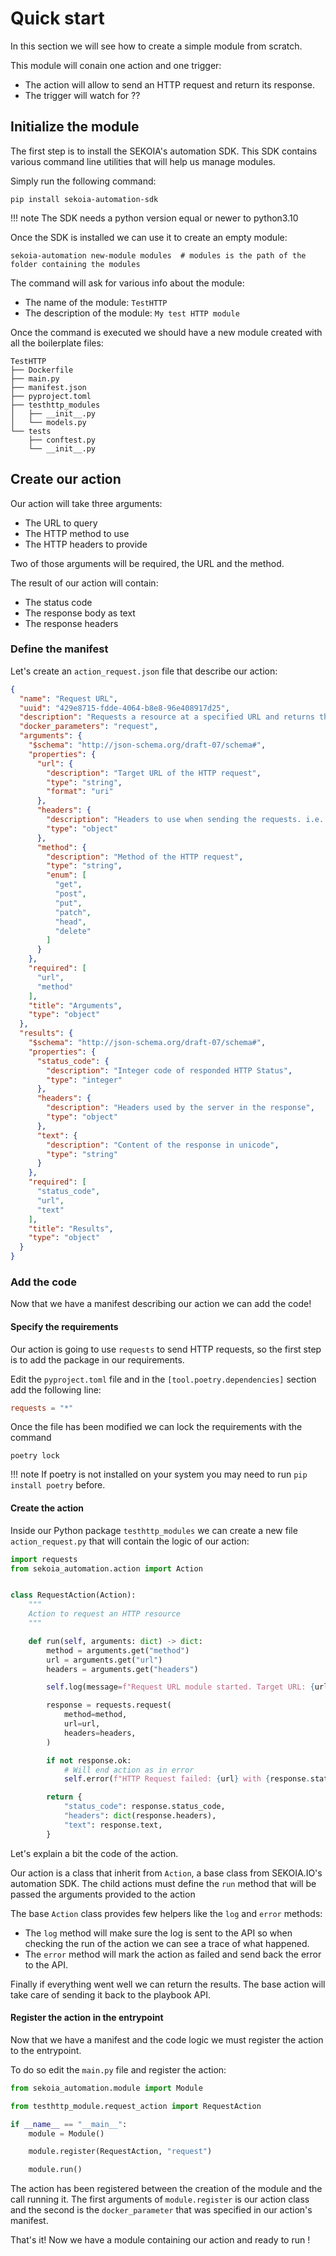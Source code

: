 # Quick start

In this section we will see how to create a simple module from scratch.

This module will conain one action and one trigger:

* The action will allow to send an HTTP request and return its response.
* The trigger will watch for ??

## Initialize the module

The first step is to install the SEKOIA's automation SDK.
This SDK contains various command line utilities that will help us manage modules.

Simply run the following command:

```shell
pip install sekoia-automation-sdk
```

!!! note
    The SDK needs a python version equal or newer to python3.10

Once the SDK is installed we can use it to create an empty module:

```
sekoia-automation new-module modules  # modules is the path of the folder containing the modules
```

The command will ask for various info about the module:

* The name of the module: `TestHTTP`
* The description of the module: `My test HTTP module`

Once the command is executed we should have a new module created with all the boilerplate files:

```
TestHTTP
├── Dockerfile
├── main.py
├── manifest.json
├── pyproject.toml
├── testhttp_modules
│   ├── __init__.py
│   └── models.py
└── tests
    ├── conftest.py
    └── __init__.py
```


## Create our action

Our action will take three arguments:

* The URL to query
* The HTTP method to use
* The HTTP headers to provide

Two of those arguments will be required, the URL and the method.

The result of our action will contain:

* The status code
* The response body as text
* The response headers

### Define the manifest

Let's create an `action_request.json` file that describe our action:

```json
{
  "name": "Request URL",
  "uuid": "429e8715-fdde-4064-b8e8-96e408917d25",
  "description": "Requests a resource at a specified URL and returns the response",
  "docker_parameters": "request",
  "arguments": {
    "$schema": "http://json-schema.org/draft-07/schema#",
    "properties": {
      "url": {
        "description": "Target URL of the HTTP request",
        "type": "string",
        "format": "uri"
      },
      "headers": {
        "description": "Headers to use when sending the requests. i.e. {\"authorization\": \"Bearer foo\"}",
        "type": "object"
      },
      "method": {
        "description": "Method of the HTTP request",
        "type": "string",
        "enum": [
          "get",
          "post",
          "put",
          "patch",
          "head",
          "delete"
        ]
      }
    },
    "required": [
      "url",
      "method"
    ],
    "title": "Arguments",
    "type": "object"
  },
  "results": {
    "$schema": "http://json-schema.org/draft-07/schema#",
    "properties": {
      "status_code": {
        "description": "Integer code of responded HTTP Status",
        "type": "integer"
      },
      "headers": {
        "description": "Headers used by the server in the response",
        "type": "object"
      },
      "text": {
        "description": "Content of the response in unicode",
        "type": "string"
      }
    },
    "required": [
      "status_code",
      "url",
      "text"
    ],
    "title": "Results",
    "type": "object"
  }
}

```

### Add the code

Now that we have a manifest describing our action we can add the code!


#### Specify the requirements

Our action is going to use `requests` to send HTTP requests, so the first step is to add the package in our requirements.

Edit the `pyproject.toml` file and in the `[tool.poetry.dependencies]` section add the following line:

```toml
requests = "*"
```
Once the file has been modified we can lock the requirements with the command

```
poetry lock
```

!!! note
    If poetry is not installed on your system you may need to run `pip install poetry` before.


#### Create the action

Inside our Python package `testhttp_modules` we can create a new file `action_request.py` that will contain the logic of our action:

```python
import requests
from sekoia_automation.action import Action


class RequestAction(Action):
    """
    Action to request an HTTP resource
    """

    def run(self, arguments: dict) -> dict:
        method = arguments.get("method")
        url = arguments.get("url")
        headers = arguments.get("headers")

        self.log(message=f"Request URL module started. Target URL: {url}", level="info")

        response = requests.request(
            method=method,
            url=url,
            headers=headers,
        )

        if not response.ok:
            # Will end action as in error
            self.error(f"HTTP Request failed: {url} with {response.status_code}")

        return {
            "status_code": response.status_code,
            "headers": dict(response.headers),
            "text": response.text,
        }
```

Let's explain a bit the code of the action.

Our action is a class that inherit from `Action`, a base class from SEKOIA.IO's automation SDK.
The child actions must define the `run` method that will be passed the arguments provided to the action

The base `Action` class provides few helpers like the `log` and `error` methods:

* The `log` method will make sure the log is sent to the API so when checking the run of the action we can see a trace of what happened.
* The `error` method will mark the action as failed and send back the error to the API.

Finally if everything went well we can return the results. The base action will take care of sending it back to the playbook API.


#### Register the action in the entrypoint

Now that we have a manifest and the code logic we must register the action to the entrypoint.

To do so edit the `main.py` file and register the action:

```python
from sekoia_automation.module import Module

from testhttp_module.request_action import RequestAction

if __name__ == "__main__":
    module = Module()

    module.register(RequestAction, "request")

    module.run()
```

The action has been registered between the creation of the module and the call running it. The first arguments of `module.register` is our action class and the second is the `docker_parameter` that was specified in our action's manifest.

That's it! Now we have a module containing our action and ready to run !